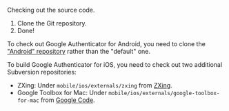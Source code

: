 Checking out the source code.

1. Clone the Git repository.
2. Done!

To check out Google Authenticator for Android, you need to clone the ["Android" repository](https://github.com/google/google-authenticator-android) rather than the "default" one.

To build Google Authenticator for iOS, you need to check out two additional Subversion repositories:

* ZXing: Under `mobile/ios/externals/zxing` from [ZXing](https://zxing.googlecode.com).
* Google Toolbox for Mac: Under `mobile/ios/externals/google-toolbox-for-mac` from
  [Google Code](https://google-toolbox-for-mac.googlecode.com).
